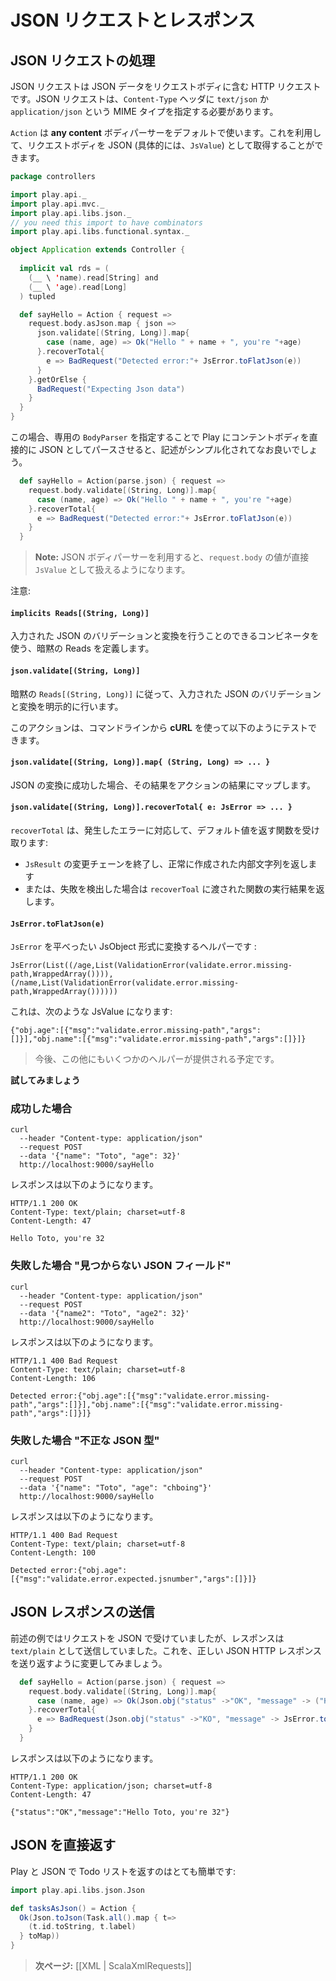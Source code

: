 <!-- translated -->
<!--
# Handling and serving JSON requests
-->
# JSON リクエストとレスポンス

<!--
## Handling a JSON request
-->
## JSON リクエストの処理

<!--
A JSON request is an HTTP request using a valid JSON payload as request body. It must specify the `text/json` or `application/json` mime type in its `Content-Type` header.
-->
JSON リクエストは JSON データをリクエストボディに含む HTTP リクエストです。JSON リクエストは、`Content-Type` ヘッダに `text/json` か `application/json` という MIME タイプを指定する必要があります。

<!--
By default an `Action` uses an **any content** body parser, which lets you retrieve the body as JSON (actually as a `JsValue`):
-->
`Action` は **any content** ボディパーサーをデフォルトで使います。これを利用して、リクエストボディを JSON (具体的には、`JsValue`) として取得することができます。

```scala
package controllers

import play.api._
import play.api.mvc._
import play.api.libs.json._
// you need this import to have combinators
import play.api.libs.functional.syntax._

object Application extends Controller {
  
  implicit val rds = (
    (__ \ 'name).read[String] and
    (__ \ 'age).read[Long]
  ) tupled

  def sayHello = Action { request =>
    request.body.asJson.map { json =>
      json.validate[(String, Long)].map{ 
        case (name, age) => Ok("Hello " + name + ", you're "+age)
      }.recoverTotal{
        e => BadRequest("Detected error:"+ JsError.toFlatJson(e))
      }
    }.getOrElse {
      BadRequest("Expecting Json data")
    }
  }
}
```

<!--
It's better (and simpler) to specify our own `BodyParser` to ask Play to parse the content body directly as JSON:
-->
この場合、専用の `BodyParser` を指定することで Play にコンテントボディを直接的に JSON としてパースさせると、記述がシンプル化されてなお良いでしょう。

```scala
  def sayHello = Action(parse.json) { request =>
    request.body.validate[(String, Long)].map{ 
      case (name, age) => Ok("Hello " + name + ", you're "+age)
    }.recoverTotal{
      e => BadRequest("Detected error:"+ JsError.toFlatJson(e))
    }
  }
```

<!--
> **Note:** When using a JSON body parser, the `request.body` value is directly a valid `JsValue`. 
-->
> **Note:** JSON ボディパーサーを利用すると、`request.body` の値が直接 `JsValue` として扱えるようになります。

<!--
Please note:
-->
注意:

#### `implicits Reads[(String, Long)]` 
<!--
It defines an implicits Reads using combinators which can validate and transform input JSON.
-->
入力された JSON のバリデーションと変換を行うことのできるコンビネータを使う、暗黙の Reads を定義します。

#### `json.validate[(String, Long)]` 
<!--
It explicitly validates & transforms input JSON according to implicit `Reads[(String, Long)]`
-->
暗黙の `Reads[(String, Long)]` に従って、入力された JSON のバリデーションと変換を明示的に行います。


<!--
You can test it with **cURL** from the command line:
-->
このアクションは、コマンドラインから **cURL** を使って以下のようにテストできます。

#### `json.validate[(String, Long)].map{ (String, Long) => ... } `

<!--
This maps the result in case of success to transform it into an action result.
-->
JSON の変換に成功した場合、その結果をアクションの結果にマップします。

#### `json.validate[(String, Long)].recoverTotal{ e: JsError => ... }`

<!--
`recoverTotal` takes a function to manage errors and returns a default value:
- it ends the `JsResult` modification chain and returns the successful inner value 
- or if detected a failure, it returns the result of the function provided to `recoverTotal`.
-->
`recoverTotal` は、発生したエラーに対応して、デフォルト値を返す関数を受け取ります:
- `JsResult` の変更チェーンを終了し、正常に作成された内部文字列を返します
- または、失敗を検出した場合は `recoverToal` に渡された関数の実行結果を返します。

#### `JsError.toFlatJson(e)`
<!--
This is a helper that transforms the `JsError` into a flattened JsObject form :
-->
`JsError` を平べったい JsObject 形式に変換するヘルパーです :

```
JsError(List((/age,List(ValidationError(validate.error.missing-path,WrappedArray()))), (/name,List(ValidationError(validate.error.missing-path,WrappedArray())))))
```

<!--
would become JsValue:
-->
これは、次のような JsValue になります:

```
{"obj.age":[{"msg":"validate.error.missing-path","args":[]}],"obj.name":[{"msg":"validate.error.missing-path","args":[]}]}
```

<!--
> Please note a few other helpers should be provided later.
-->
> 今後、この他にもいくつかのヘルパーが提供される予定です。


<!--
**Let's try it**
-->
**試してみましょう**

<!--
### case OK
-->
### 成功した場合
```
curl 
  --header "Content-type: application/json" 
  --request POST 
  --data '{"name": "Toto", "age": 32}' 
  http://localhost:9000/sayHello
```

<!--
It replies with:
-->
レスポンスは以下のようになります。

```
HTTP/1.1 200 OK
Content-Type: text/plain; charset=utf-8
Content-Length: 47

Hello Toto, you're 32
```

<!--
### case KO "JSON missing field"
-->
### 失敗した場合 "見つからない JSON フィールド"
```
curl 
  --header "Content-type: application/json" 
  --request POST 
  --data '{"name2": "Toto", "age2": 32}' 
  http://localhost:9000/sayHello
```

<!--
It replies with:
-->
レスポンスは以下のようになります。

```
HTTP/1.1 400 Bad Request
Content-Type: text/plain; charset=utf-8
Content-Length: 106

Detected error:{"obj.age":[{"msg":"validate.error.missing-path","args":[]}],"obj.name":[{"msg":"validate.error.missing-path","args":[]}]}
```

<!--
### case KO "JSON bad type"
-->
### 失敗した場合 "不正な JSON 型"
```
curl 
  --header "Content-type: application/json" 
  --request POST 
  --data '{"name": "Toto", "age": "chboing"}' 
  http://localhost:9000/sayHello
```

<!--
It replies with:
-->
レスポンスは以下のようになります。

```
HTTP/1.1 400 Bad Request
Content-Type: text/plain; charset=utf-8
Content-Length: 100

Detected error:{"obj.age":[{"msg":"validate.error.expected.jsnumber","args":[]}]}
```


<!--
## Serving a JSON response
-->
## JSON レスポンスの送信

<!--
In our previous example we handle a JSON request, but we reply with a `text/plain` response. Let’s change that to send back a valid JSON HTTP response:
-->
前述の例ではリクエストを JSON で受けていましたが、レスポンスは `text/plain` として送信していました。これを、正しい JSON HTTP レスポンスを送り返すように変更してみましょう。

```scala
  def sayHello = Action(parse.json) { request =>
    request.body.validate[(String, Long)].map{ 
      case (name, age) => Ok(Json.obj("status" ->"OK", "message" -> ("Hello "+name+" , you're "+age) ))
    }.recoverTotal{
      e => BadRequest(Json.obj("status" ->"KO", "message" -> JsError.toFlatJson(e)))
    }
  }
```

<!--
Now it replies with:
-->
レスポンスは以下のようになります。

```
HTTP/1.1 200 OK
Content-Type: application/json; charset=utf-8
Content-Length: 47

{"status":"OK","message":"Hello Toto, you're 32"}
```

<!--
## Sending JSON directly
-->
## JSON を直接返す

<!--
Sending the list of Todos with Play and JSON is very simple:
-->
Play と JSON で Todo リストを返すのはとても簡単です:

```scala
import play.api.libs.json.Json

def tasksAsJson() = Action {
  Ok(Json.toJson(Task.all().map { t=>
    (t.id.toString, t.label)
  } toMap))
}
```

<!--
> **Next:** [[Working with XML | ScalaXmlRequests]]
-->
> **次ページ:** [[XML | ScalaXmlRequests]]